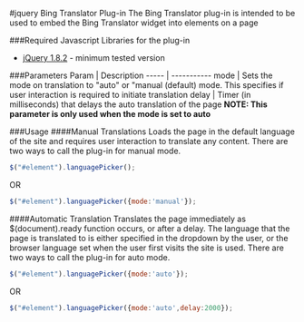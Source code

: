 #jquery Bing Translator Plug-in
The Bing Translator plug-in is intended to be used to embed the Bing Translator widget into elements on a page

###Required Javascript Libraries for the plug-in
* [jQuery 1.8.2](http://code.jquery.com/jquery-1.8.2.min.js) - minimum tested version

###Parameters
Param | Description
----- | -----------
mode  | Sets the mode on translation to "auto" or "manual (default) mode.  This specifies if user interaction is required to initiate translation
delay | Timer (in milliseconds) that delays the auto translation of the page **NOTE: This parameter is only used when the mode is set to auto**


###Usage
####Manual Translations
Loads the page in the default language of the site and requires user interaction to translate any content.  There are two ways to call the plug-in for manual mode.
```javascript
$("#element").languagePicker();
```

OR

```javascript
$("#element").languagePicker({mode:'manual'});
```

####Automatic Translation
Translates the page immediately as $(document).ready function occurs, or after a delay.  The language that the page is translated to is either specified in the dropdown by the user, or the browser language set when the user first visits the site is used.  There are two ways to call the plug-in for auto mode.
```javascript
$("#element").languagePicker({mode:'auto'});
```

OR

```javascript
$("#element").languagePicker({mode:'auto',delay:2000});
```